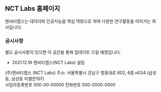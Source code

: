 ## NCT Labs 홈페이지
엔씨티랩스는 데이터와 인공지능을 핵심 역량으로 하여 다양한 연구활동을 이어가는 회사입니다. 

### 공시사항
별도 공시사항이 있으면 이 공간을 통해 업데이트 드릴 예정입니다. 
- 2021.12.16 엔씨티랩스(NCT Labs) 설립

(주)엔씨티랩스 (NCT Labs) 
주소: 서울특별시 강남구 영동대로 602, 6층 n034 (삼성동, 삼성동 미켈란107)  
사업자등록번호 000-00-00000
전화번호 000-0000-0000
